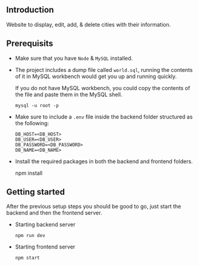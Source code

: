 ## Introduction
Website to display, edit, add, & delete cities with their information.

## Prerequisits
- Make sure that you have `Node` & `MySQL` installed. 
- The project includes a dump file called `world.sql`, running the contents of it in MySQL workbench would get you up and running quickly.
    
    If you do not have MySQL workbench, you could copy the contents of the file and paste them in the MySQL shell.
    ```
    mysql -u root -p
    ```
- Make sure to include a `.env` file inside the backend folder structured as the following:

    ```
    DB_HOST=<DB_HOST>
    DB_USER=<DB_USER>
    DB_PASSWORD=<DB_PASSWORD>
    DB_NAME=<DB_NAME>
    ```

- Install the required packages in both the backend and frontend folders.
    
    npm install

## Getting started
After the previous setup steps you should be good to go, just start the backend and then the frontend server.

- Starting backend server
    
    ```
    npm run dev
    ```
- Starting frontend server
    ```
    npm start
    ```